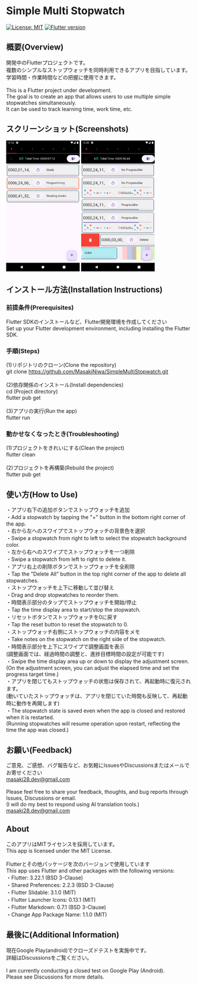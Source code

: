 # Simple Multi Stopwatch

[![License: MIT](https://img.shields.io/badge/License-MIT-yellow)](https://en.wikipedia.org/wiki/MIT_License)
[![Flutter version](https://img.shields.io/badge/Flutter-3.22.1-blue)](https://flutter.dev/)

## 概要(Overview)
開発中のFlutterプロジェクトです。<br>
複数のシンプルなストップウォッチを同時利用できるアプリを目指しています。<br>
学習時間・作業時間などの把握に使用できます。<br>
<br>
This is a Flutter project under development. <br>
The goal is to create an app that allows users to use multiple simple stopwatches simultaneously.<br>
It can be used to track learning time, work time, etc. <br>

## スクリーンショット(Screenshots)
<img alt="Screenshot01" src="./screenshots/01.png" width="200px">
<img alt="Screenshot02" src="./screenshots/02.png" width="200px">

## インストール方法(Installation Instructions)

### 前提条件(Prerequisites)
Flutter SDKのインストールなど、Flutter開発環境を作成してください<br>
Set up your Flutter development environment, including installing the Flutter SDK.<br>

### 手順(Steps)
(1)リポジトリのクローン(Clone the repository)<br>
git clone https://github.com/MasakiNiwa/SimpleMultiStopwatch.git<br>
<br>
(2)依存関係のインストール(Install dependencies)<br>
cd (Project directory)<br>
flutter pub get<br>
<br>
(3)アプリの実行(Run the app)<br>
flutter run<br>

### 動かせなくなったとき(Troubleshooting)
(1)プロジェクトをきれいにする(Clean the project)<br>
flutter clean<br>
<br>
(2)プロジェクトを再構築(Rebuild the project)<br>
flutter pub get<br>

## 使い方(How to Use)
・アプリ右下の追加ボタンでストップウォッチを追加 <br>
・Add a stopwatch by tapping the "+" button in the bottom right corner of the app. <br>
・右から左へのスワイプでストップウォッチの背景色を選択 <br>
・Swipe a stopwatch from right to left to select the stopwatch background color. <br>
・左から右へのスワイプでストップウォッチを一つ削除 <br>
・Swipe a stopwatch from left to right to delete it. <br>
・アプリ右上の削除ボタンでストップウォッチを全削除 <br>
・Tap the "Delete All" button in the top right corner of the app to delete all stopwatches. <br>
・ストップウォッチを上下に移動して並び替え<br>
・Drag and drop stopwatches to reorder them.<br>
・時間表示部分のタップでストップウォッチを開始/停止 <br>
・Tap the time display area to start/stop the stopwatch. <br>
・リセットボタンでストップウォッチを0に戻す <br>
・Tap the reset button to reset the stopwatch to 0. <br>
・ストップウォッチ右側にストップウォッチの内容をメモ <br>
・Take notes on the stopwatch on the right side of the stopwatch. <br>
・時間表示部分を上下にスワイプで調整画面を表示<br>
(調整画面では、経過時間の調整と、進捗目標時間の設定が可能です)<br>
・Swipe the time display area up or down to display the adjustment screen. <br>
(On the adjustment screen, you can adjust the elapsed time and set the progress target time.)<br>
・アプリを閉じてもストップウォッチの状態は保存されて、再起動時に復元されます。 <br>
(動いていたストップウォッチは、アプリを閉じていた時間も反映して、再起動時に動作を再開します) <br>
・The stopwatch state is saved even when the app is closed and restored when it is restarted. <br>
(Running stopwatches will resume operation upon restart, reflecting the time the app was closed.) <br>

## お願い(Feedback)
ご意見、ご感想、バグ報告など、お気軽にIssuesやDiscussionsまたはメールでお寄せください<br>
masaki28.dev@gmail.com<br>
<br>
Please feel free to share your feedback, thoughts, and bug reports through Issues, Discussions or email.<br>
(I will do my best to respond using AI translation tools.)<br>
masaki28.dev@gmail.com<br>

## About
このアプリはMITライセンスを採用しています。<br>
This app is licensed under the MIT License.<br>
<br>
Flutterとその他パッケージを次のバージョンで使用しています<br>
This app uses Flutter and other packages with the following versions:<br>
・Flutter: 3.22.1 (BSD 3-Clause)<br>
・Shared Preferences: 2.2.3 (BSD 3-Clause)<br>
・Flutter Slidable: 3.1.0 (MIT)<br>
・Flutter Launcher Icons: 0.13.1 (MIT)<br>
・Flutter Markdown: 0.7.1 (BSD 3-Clause)<br>
・Change App Package Name: 1.1.0 (MIT)<br>

## 最後に(Additional Information)
現在Google Play(android)でクローズドテストを実施中です。<br>
詳細はDiscussionsをご覧ください。<br>
<br>
I am currently conducting a closed test on Google Play (Android).<br>
Please see Discussions for more details.<br>
<br>